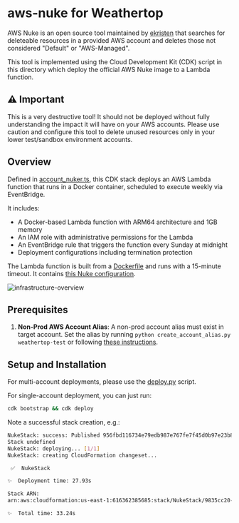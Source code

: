 
# aws-nuke for Weathertop

AWS Nuke is an open source tool maintained by [ekristen](https://github.com/ekristen/aws-nuke) that searches for deleteable resources in a provided AWS account and deletes those not considered "Default" or "AWS-Managed".

This tool is implemented using the Cloud Development Kit (CDK) script in this directory which deploy the official AWS Nuke image to a Lambda function.

## ⚠ Important
This is a very destructive tool! It should not be deployed without fully understanding the impact it will have on your AWS accounts.
Please use caution and configure this tool to delete unused resources only in your lower test/sandbox environment accounts.

## Overview

Defined in [account_nuker.ts](account_nuker.ts), this CDK stack deploys an AWS Lambda function that runs in a Docker container, scheduled to execute weekly via EventBridge.

It includes:
- A Docker-based Lambda function with ARM64 architecture and 1GB memory
- An IAM role with administrative permissions for the Lambda
- An EventBridge rule that triggers the function every Sunday at midnight
- Deployment configurations including termination protection

The Lambda function is built from a [Dockerfile](Dockerfile) and runs with a 15-minute timeout. It contains [this Nuke configuration](nuke_generic_config.yaml).

![infrastructure-overview](nuke-overview.png)

## Prerequisites  
1. **Non-Prod AWS Account Alias**: A non-prod account alias must exist in target account. Set the alias by running `python create_account_alias.py weathertop-test` or following [these instructions](https://docs.aws.amazon.com/IAM/latest/UserGuide/account-alias-create.html).

## Setup and Installation
For multi-account deployments, please use the [deploy.py](../../../DEPLOYMENT.md#option-1-using-deploypy) script.

For single-account deployment, you can just run:
```sh
cdk bootstrap && cdk deploy
```

Note a successful stack creation, e.g.: 

```bash
NukeStack: success: Published 956fbd116734e79edb987e767fe7f45d0b97e23b8882e6b1af543843f80ba4c1:616362385685-us-east-1
Stack undefined
NukeStack: deploying... [1/1]
NukeStack: creating CloudFormation changeset...

 ✅  NukeStack

✨  Deployment time: 27.93s

Stack ARN:
arn:aws:cloudformation:us-east-1:616362385685:stack/NukeStack/9835cc20-d358-11ef-bccf-123407dc82dd

✨  Total time: 33.24s
```
